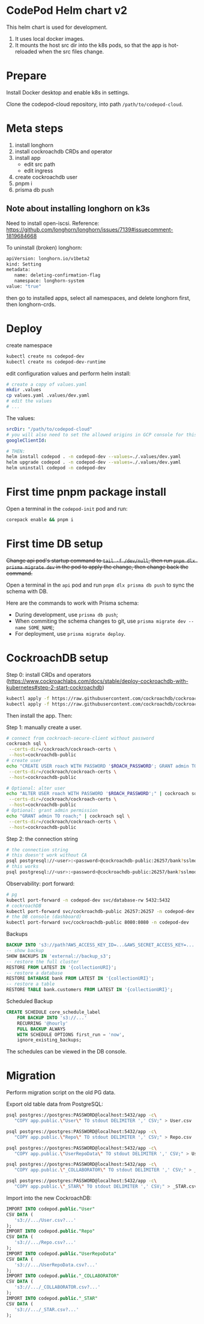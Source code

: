 # CodePod Helm chart v2

This helm chart is used for development.

1. It uses local docker images.
2. It mounts the host src dir into the k8s pods, so that the app is hot-reloaded
   when the src files change.

# Prepare

Install Docker desktop and enable k8s in settings.

Clone the codepod-cloud repository, into path `/path/to/codepod-cloud`.

# Meta steps

1. install longhorn
2. install cockroachdb CRDs and operator
3. install app
   - edit src path
   - edit ingress
4. create cockroachdb user
5. pnpm i
6. prisma db push

## Note about installing longhorn on k3s

Need to install open-iscsi. Reference: https://github.com/longhorn/longhorn/issues/7139#issuecomment-1819684668

To uninstall (broken) longhorn:

```sh
apiVersion: longhorn.io/v1beta2
kind: Setting
metadata:
   name: deleting-confirmation-flag
   namespace: longhorn-system
value: "true"
```

then go to installed apps, select all namespaces, and delete longhorn first, then longhorn-crds.

# Deploy

create namespace

```sh
kubectl create ns codepod-dev
kubectl create ns codepod-dev-runtime
```

edit configuration values and perform helm install:

```sh
# create a copy of values.yaml
mkdir .values
cp values.yaml .values/dev.yaml
# edit the values
# ...
```

The values:

```yaml
srcDir: "/path/to/codepod-cloud"
# you will also need to set the allowed origins in GCP console for this clientId.
googleClientId:
```

```sh
# THEN:
helm install codepod . -n codepod-dev --values=./.values/dev.yaml
helm upgrade codepod . -n codepod-dev --values=./.values/dev.yaml
helm uninstall codepod -n codepod-dev
```

# First time pnpm package install

Open a terminal in the `codepod-init` pod and run:

```sh
corepack enable && pnpm i
```

# First time DB setup

~~Change api pod's startup command to `tail -f /dev/null`, then run `pnpm dlx prisma migrate dev` in the pod to apply the change, then change back the command.~~

Open a terminal in the `api` pod and run `pnpm dlx prisma db push` to sync the schema with DB.

Here are the commands to work with Prisma schema:

- During development, use `prisma db push`;
- When commiting the schema changes to git, use `prisma migrate dev --name SOME_NAME`;
- For deployment, use `prisma migrate deploy`.

# CockroachDB setup

Step 0: install CRDs and operators (https://www.cockroachlabs.com/docs/stable/deploy-cockroachdb-with-kubernetes#step-2-start-cockroachdb)

```sh
kubectl apply -f https://raw.githubusercontent.com/cockroachdb/cockroach-operator/v2.14.0/install/crds.yaml
kubectl apply -f https://raw.githubusercontent.com/cockroachdb/cockroach-operator/v2.14.0/install/operator.yaml

```

Then install the app. Then:

Step 1: manually create a user.

```sh
# connect from cockroach-secure-client without password
cockroach sql \
 --certs-dir=/cockroach/cockroach-certs \
 --host=cockroachdb-public
# create user
echo "CREATE USER roach WITH PASSWORD '$ROACH_PASSWORD'; GRANT admin TO roach;" | cockroach sql \
 --certs-dir=/cockroach/cockroach-certs \
 --host=cockroachdb-public

# Optional: alter user
echo "ALTER USER roach WITH PASSWORD '$ROACH_PASSWORD';" | cockroach sql \
 --certs-dir=/cockroach/cockroach-certs \
 --host=cockroachdb-public
# Optional: grant admin permission
echo "GRANT admin TO roach;" | cockroach sql \
 --certs-dir=/cockroach/cockroach-certs \
 --host=cockroachdb-public
```

Step 2: the connection string

```sh
# the connection string
# this doesn't work without CA
psql postgresql://<user>:<password>@cockroachdb-public:26257/bank?sslmode=verify-full
# this works
psql postgresql://<usr>:<password>@cockroachdb-public:26257/bank?sslmode=require
```

Observability: port forward:

```sh
# pg
kubectl port-forward -n codepod-dev svc/database-rw 5432:5432
# cockroachDB
kubectl port-forward svc/cockroachdb-public 26257:26257 -n codepod-dev
# the DB console (dashboard)
kubectl port-forward svc/cockroachdb-public 8080:8080 -n codepod-dev
```

Backups

```sql
BACKUP INTO 's3://path?AWS_ACCESS_KEY_ID=...&AWS_SECRET_ACCESS_KEY=...';
-- show backup
SHOW BACKUPS IN 'external://backup_s3';
-- restore the full cluster
RESTORE FROM LATEST IN '{collectionURI}';
-- restore a database
RESTORE DATABASE bank FROM LATEST IN '{collectionURI}';
-- restore a table
RESTORE TABLE bank.customers FROM LATEST IN '{collectionURI}';
```

Scheduled Backup

```sql
CREATE SCHEDULE core_schedule_label
    FOR BACKUP INTO 's3://...'
    RECURRING '@hourly'
    FULL BACKUP ALWAYS
    WITH SCHEDULE OPTIONS first_run = 'now',
    ignore_existing_backups;
```

The schedules can be viewed in the DB console.

# Migration

Perform migration script on the old PG data.

Export old table data from PostgreSQL:

```sh
psql postgres://postgres:PASSWORD@localhost:5432/app -c\
   "COPY app.public.\"User\" TO stdout DELIMITER ',' CSV;" > User.csv

psql postgres://postgres:PASSWORD@localhost:5432/app -c\
   "COPY app.public.\"Repo\" TO stdout DELIMITER ',' CSV;" > Repo.csv

psql postgres://postgres:PASSWORD@localhost:5432/app -c\
   "COPY app.public.\"UserRepoData\" TO stdout DELIMITER ',' CSV;" > UserRepoData.csv

psql postgres://postgres:PASSWORD@localhost:5432/app -c\
   "COPY app.public.\"_COLLABORATOR\" TO stdout DELIMITER ',' CSV;" > _COLLABORATOR.csv

psql postgres://postgres:PASSWORD@localhost:5432/app -c\
   "COPY app.public.\"_STAR\" TO stdout DELIMITER ',' CSV;" > _STAR.csv
```

Import into the new CockroachDB:

```sql
IMPORT INTO codepod.public."User"
CSV DATA (
   's3://.../User.csv?...'
);
IMPORT INTO codepod.public."Repo"
CSV DATA (
   's3://.../Repo.csv?...'
);
IMPORT INTO codepod.public."UserRepoData"
CSV DATA (
   's3://.../UserRepoData.csv?...'
);
IMPORT INTO codepod.public."_COLLABORATOR"
CSV DATA (
   's3://.../_COLLABORATOR.csv?...'
);
IMPORT INTO codepod.public."_STAR"
CSV DATA (
   's3://.../_STAR.csv?...'
);
```
